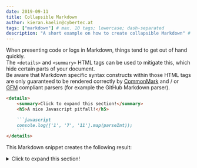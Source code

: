 ```yaml
---
date: 2019-09-11
title: Collapsible Markdown
author: kieran.kaelin@cybertec.at
tags: ["markdown"] # max. 10 tags; lowercase; dash-separated
description: "A short example on how to create collapsible Markdown" # max. 300 chars.
---
```


When presenting code or logs in Markdown, things tend to get out of hand quickly. \
The `<details>` and `<summary>` HTML tags can be used to mitigate this, which hide certain parts of your document. \
Be aware that Markdown specific syntax constructs within those HTML tags are only guaranteed to be rendered correctly by [CommonMark](https://spec.commonmark.org/0.29/#html-block) and / or [GFM](https://github.github.com/gfm/) compliant parsers (for example the GitHub Markdown parser).

```md
<details>
	<summary>Click to expand this section!</summary>
	<h5>A nice Javascript pitfall!</h5>

	```javascript
	console.log(['1', '7', '11'].map(parseInt));
	```
</details>
```

This Markdown snippet creates the following result:
<details>
  <summary>Click to expand this section!</summary>
  <h5>A nice Javascript pitfall!</h5>

  ```javascript
  console.log(['1', '7', '11'].map(parseInt));
  ```
</details>
